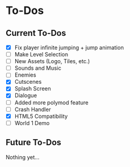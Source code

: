 # To-Dos
## Current To-Dos
* [X] Fix player infinite jumping + jump animation
* [ ] Make Level Selection
* [ ] New Assets (Logo, Tiles, etc.)
* [ ] Sounds and Music
* [ ] Enemies
* [X] Cutscenes
* [X] Splash Screen
* [X] Dialogue
* [ ] Added more polymod feature
* [ ] Crash Handler
* [X] HTML5 Compatibility
* [ ] World 1 Demo

## Future To-Dos
Nothing yet...